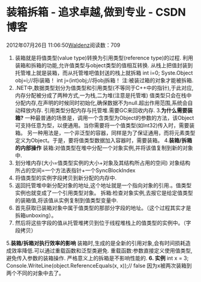 
# 装箱拆箱 - 追求卓越,做到专业 - CSDN博客


2012年07月26日 11:06:50[Waldenz](https://me.csdn.net/enter89)阅读数：709


1. 装箱就是将值类型(value type)转换为引用类型(reference type)的过程.
利用装箱和拆箱的功能,允许值类型与object类型的值相互转换.
从栈上把值封装到托管堆上就是装箱，而从托管堆吧值封送的栈上就拆箱
int i=0;
Syste.Object obj=i;//将i装箱！
int j=(int)obj;//将obj拆箱！
注:被装过箱的对象才能被拆箱.
2. .NET中,数据类型划分为值类型和引用类型(不等同于C++中的指针),于此对应,内存分配被分成了两种方式,一为栈,二为堆(注意是托管堆)
值类型只会在栈中分配内存,在声明的时候同时初始化,确保数据不为null.超出作用范围,系统会自动释放内存.
引用类型分配内存与托管堆.需要GC来回收内存.
3.**为什么需要装箱?**
一种最普通的场景是，调用一个含类型为Object的参数的方法，该Object可支持任意为型，以便通用。当你需要将一个值类型(如Int32)传入时，需要装箱。
另一种用法是，一个非泛型的容器，同样是为了保证通用，而将元素类型定义为Object。于是，要将值类型数据加入容器时，需要装箱。
4.**装箱/拆箱的内部操作**
装箱:对值类型在堆中分配一个对象实例,并将该值复制到新的对象中.
1. 划分堆内存(大小=值类型实例的大小+对象及其结构所占用的空间)
对象结构所占的空间=一个方法表指针+一个SyncBlockIndex
2. 将值类型的实例字段拷贝到新分配的内存中.
3. 返回托管堆中新分配对象的地址,这个地址就是一个指向对象的引用.。值类型实例也就变成了一个引用类型对象。
拆箱:检查对象实例,去报它是给定值类型的装箱值,将该值从实例复制到值类型变量中.
1. 首先获取已装箱对象中属于值类型的那部分字段的地址。（这个过程其实才是拆箱unboxing）。
2. 然后将这些字段的值从托管堆拷贝到位于线程堆栈上的值类型的实例中。（字段拷贝）

5.**装箱/拆箱对执行效率的影响**
装箱时,生成的是全新的引用对象,会有时间损耗造成效率降低.可以通过重载函数和泛型类避免.
重载函数:参数直接定义使用值类型,避免传入参数的装箱操作.
严格意义上的拆箱是不影响性能的.
**6. 实例**
int x = 3;
Console.WriteLine(object.ReferenceEquals(x, x));// false
因为x被两次装箱到两个不同的对象中去了。



